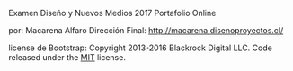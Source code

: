 
Examen Diseño y Nuevos Medios 2017
Portafolio Online

por: Macarena Alfaro
Dirección Final: http://macarena.disenoproyectos.cl/



license de Bootstrap:
Copyright 2013-2016 Blackrock Digital LLC. Code released under the [MIT](https://github.com/BlackrockDigital/startbootstrap-agency/blob/gh-pages/LICENSE) license.
